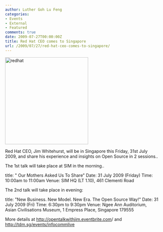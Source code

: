 ```yaml
---
author: Luther Goh Lu Feng
categories:
- Events
- External
- Featured
comments: true
date: 2009-07-27T00:00:00Z
title: Red Hat CEO comes to Singapore
url: /2009/07/27/red-hat-ceo-comes-to-singapore/
---
```


<a href="/res/2009/07/redhat.jpg"><img src="/res/2009/07/redhat.jpg" alt="redhat" title="redhat" width="272" height="285" class="aligncenter size-full wp-image-668" /></a>

Red Hat CEO, Jim Whitehurst, will be in Singapore this Friday, 31st July 2009, and share his experience and insights on Open Source in 2 sessions..

The 1st talk will take place at SIM in the morning..

title: "   Our Mothers Asked Us To Share"
Date:   31 July 2009 (Friday)
Time:   10:00am to 11:00am
Venue: SIM HQ (LT 1.10), 461 Clementi Road

The 2nd talk will take place in evening:

title: "New Business. New Model. New Era. The Open Source Way!"
Date: 31 July 2009 (Fri)
Time: 6:30pm to 9:30pm
Venue: Ngee Ann Auditorium, Asian Civilisations Museum, 1 Empress Place, Singapore 179555

More details at <a href="http://opentalkwithjim.eventbrite.com">http://opentalkwithjim.eventbrite.com</a>/ and <a href="http://tdm.sg/events/infocommlive">http://tdm.sg/events/infocommlive</a>
